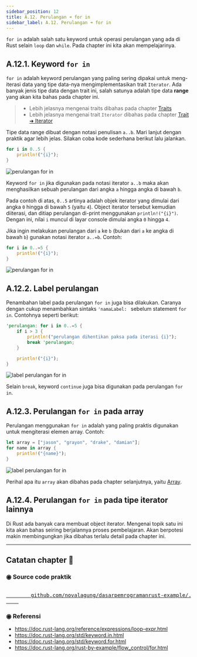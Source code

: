 ```yaml
---
sidebar_position: 12
title: A.12. Perulangan ➜ for in
sidebar_label: A.12. Perulangan ➜ for in
---
```


`for in` adalah salah satu keyword untuk operasi perulangan yang ada di Rust selain `loop` dan `while`. Pada chapter ini kita akan mempelajarinya.

## A.12.1. Keyword `for in`

`for in` adalah keyword perulangan yang paling sering dipakai untuk meng-iterasi data yang tipe data-nya mengimplementasikan trait `Iterator`. Ada banyak jenis tipe data dengan trait ini, salah satunya adalah tipe data **range** yang akan kita bahas pada chapter ini.

> - Lebih jelasnya mengenai traits dibahas pada chapter [Traits](/basic/traits)
> - Lebih jelasnya mengenai trait `Iterator` dibahas pada chapter [Trait ➜ Iterator](/basic/trait-iterator)

Tipe data range dibuat dengan notasi penulisan `a..b`. Mari lanjut dengan praktik agar lebih jelas. Silakan coba kode sederhana berikut lalu jalankan.

```rust
for i in 0..5 {
    println!("{i}");
}
```

![perulangan for in](img/perulangan-for-in-1.png)

Keyword `for in` jika digunakan pada notasi iterator `a..b` maka akan menghasilkan sebuah perulangan dari angka `a` hingga angka di bawah `b`.

Pada contoh di atas, `0..5` artinya adalah objek iterator yang dimulai dari angka `0` hingga di bawah `5` (yaitu `4`). Object iterator tersebut kemudian diiterasi, dan ditiap perulangan di-print menggunakan `println!("{i}")`. Dengan ini, nilai `i` muncul di layar console dimulai angka `0` hingga `4`.

Jika ingin melakukan perulangan dari `a` ke `b` (bukan dari `a` ke angka di bawah `b`) gunakan notasi iterator `a..=b`. Contoh:

```rust
for i in 0..=5 {
    println!("{i}");
}
```

![perulangan for in](img/perulangan-for-in-2.png)

## A.12.2. Label perulangan

Penambahan label pada perulangan `for in` juga bisa dilakukan. Caranya dengan cukup menambahkan sintaks `'namaLabel: ` sebelum statement `for in`. Contohnya seperti berikut:

```rust
'perulangan: for i in 0..=5 {
    if i > 3 {
        println!("perulangan dihentikan paksa pada iterasi {i}");
        break 'perulangan;
    }

    println!("{i}");
}
```

![label perulangan for in](img/perulangan-for-in-3.png)

Selain `break`, keyword `continue` juga bisa digunakan pada perulangan `for in`.

## A.12.3. Perulangan `for in` pada array

Perulangan menggunakan `for in` adalah yang paling praktis digunakan untuk mengiterasi elemen array. Contoh:

```rust
let array = ["jason", "grayon", "drake", "damian"];
for name in array {
    println!("{name}");
}
```

![label perulangan for in](img/perulangan-for-in-4.png)

Perihal apa itu `array` akan dibahas pada chapter selanjutnya, yaitu [Array](/basic/array).

## A.12.4. Perulangan `for in` pada tipe iterator lainnya

Di Rust ada banyak cara membuat object iterator. Mengenai topik satu ini kita akan bahas seiring berjalannya proses pembelajaran. Akan berpotesi makin membingungkan jika dibahas terlalu detail pada chapter ini.

---

## Catatan chapter 📑

### ◉ Source code praktik

<pre>
    <a href="https://github.com/novalagung/dasarpemrogramanrust-example/tree/master/perulangan_for_in">
        github.com/novalagung/dasarpemrogramanrust-example/../perulangan_for_in
    </a>
</pre>

### ◉ Referensi

- https://doc.rust-lang.org/reference/expressions/loop-expr.html
- https://doc.rust-lang.org/std/keyword.in.html
- https://doc.rust-lang.org/std/keyword.for.html
- https://doc.rust-lang.org/rust-by-example/flow_control/for.html

